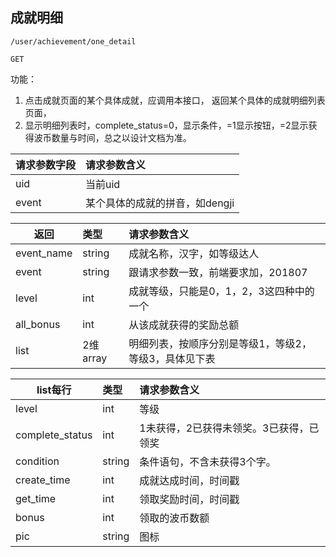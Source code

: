 
## 成就明细

~~~
/user/achievement/one_detail
~~~
~~~
GET
~~~


功能：  

1.  点击成就页面的某个具体成就，应调用本接口， 返回某个具体的成就明细列表页面，  
1.  显示明细列表时，complete_status=0，显示条件，=1显示按钮，=2显示获得波币数量与时间，总之以设计文档为准。

| 请求参数字段        | 请求参数含义  |
| -------- |:------|
|uid         |  当前uid|
|event         |  某个具体的成就的拼音，如dengji|


| 返回 | 类型       | 请求参数含义  |
| -------- |:------|:------|
|event_name     | string | 成就名称，汉字，如等级达人 |
|event     | string | 跟请求参数一致，前端要求加，201807 |
|level     | int | 成就等级，只能是0，1，2，3这四种中的一个 |
|all_bonus       | int | 从该成就获得的奖励总额 |
|list     | 2维array | 明细列表，按顺序分别是等级1，等级2，等级3，具体见下表 |

| list每行 | 类型       | 请求参数含义  |
| -------- |:------|:------|
|level     | int | 等级 |
|complete_status     | int | 1未获得，2已获得未领奖。3已获得，已领奖 |
|condition     | string | 条件语句，不含未获得3个字。 |
|create_time     | int | 成就达成时间，时间戳 |
|get_time     | int | 领取奖励时间，时间戳 |
|bonus        | int | 领取的波币数额 |
|pic          | string | 图标 |






